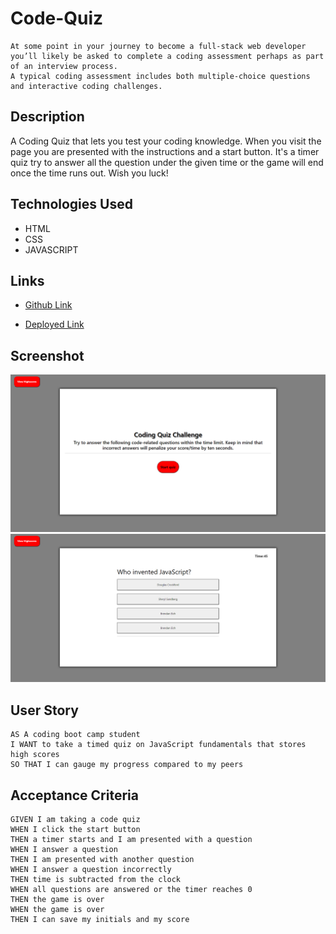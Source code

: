 # Code-Quiz
````
At some point in your journey to become a full-stack web developer 
you’ll likely be asked to complete a coding assessment perhaps as part of an interview process.
A typical coding assessment includes both multiple-choice questions and interactive coding challenges. 
````

## Description 
A Coding Quiz that lets you test your coding knowledge. When you visit the page you are presented with the instructions and a start button. It's a timer quiz try to answer all the question under the given time or the game will end once the time runs out. Wish you luck!

## Technologies Used
- HTML 
- CSS
- JAVASCRIPT

## Links 
- [Github Link](https://github.com/rajveer-s/Code-Quiz)

- [Deployed Link](https://rajveer-s.github.io/Code-Quiz/)

## Screenshot
![Screenshot1](./Develop/Screenshots/CodeQuiz.png)
![Screenshot2](./Develop/Screenshots/Codequiz1.png)

## User Story

```
AS A coding boot camp student
I WANT to take a timed quiz on JavaScript fundamentals that stores high scores
SO THAT I can gauge my progress compared to my peers
```

## Acceptance Criteria

```
GIVEN I am taking a code quiz
WHEN I click the start button
THEN a timer starts and I am presented with a question
WHEN I answer a question
THEN I am presented with another question
WHEN I answer a question incorrectly
THEN time is subtracted from the clock
WHEN all questions are answered or the timer reaches 0
THEN the game is over
WHEN the game is over
THEN I can save my initials and my score
```